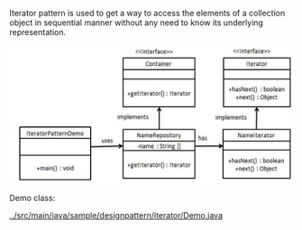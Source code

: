 
Iterator pattern is used to get a way to access the elements of a collection object in sequential manner without any need to know its underlying representation.

![pattern diagram](./images/iterator_pattern_uml_diagram.jpg)

Demo class:

[../src/main/java/sample/designpattern/iterator/Demo.java](../src/main/java/sample/designpattern/iterator/Demo.java)

